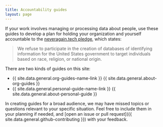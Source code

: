 ```yaml
---
title: Accountability guides
layout: page
---
```


If your work involves managing or processing data about people, use these guides to develop a plan for holding your organization and yourself accountable to the [neveragain.tech pledge](http://neveragain.tech), which states:

> We refuse to participate in the creation of databases of identifying information for the United States government to target individuals based on race, religion, or national origin.

There are two kinds of guides on this site:

* {{ site.data.general.org-guides-name-link }} {{ site.data.general.about-org-guides }}
* {{ site.data.general.personal-guide-name-link }} {{ site.data.general.about-personal-guide }}

In creating guides for a broad audience, we may have missed topics or questions relevant to your specific situation. Feel free to include them in your planning if needed, and [open an issue or pull request]({{ site.data.general.github-contributing }}) with your feedback.
